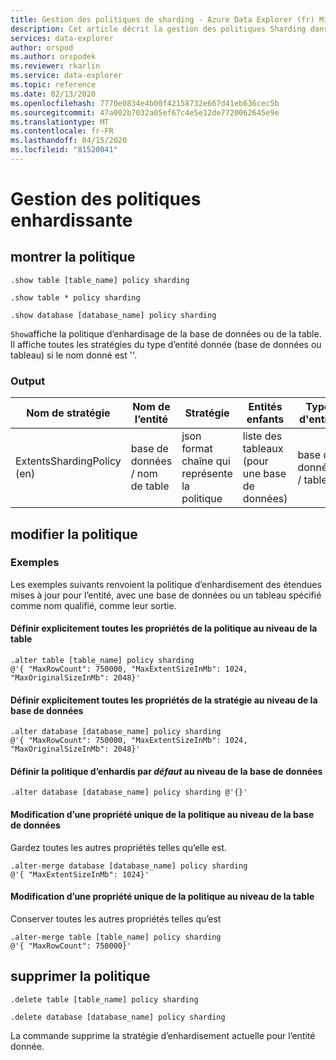 ```yaml
---
title: Gestion des politiques de sharding - Azure Data Explorer (fr) Microsoft Docs
description: Cet article décrit la gestion des politiques Sharding dans Azure Data Explorer.
services: data-explorer
author: orspod
ms.author: orspodek
ms.reviewer: rkarlin
ms.service: data-explorer
ms.topic: reference
ms.date: 02/13/2020
ms.openlocfilehash: 7770e0834e4b00f42158732e667d41eb636cec5b
ms.sourcegitcommit: 47a002b7032a05ef67c4e5e12de7720062645e9e
ms.translationtype: MT
ms.contentlocale: fr-FR
ms.lasthandoff: 04/15/2020
ms.locfileid: "81520041"
---
```

# <a name="sharding-policy-management"></a>Gestion des politiques enhardissante

## <a name="show-policy"></a>montrer la politique

```kusto
.show table [table_name] policy sharding

.show table * policy sharding

.show database [database_name] policy sharding
```

`Show`affiche la politique d’enhardisage de la base de données ou de la table. Il affiche toutes les stratégies du type d’entité donnée (base de données ou tableau) si le nom donné est ''.

### <a name="output"></a>Output

|Nom de stratégie | Nom de l’entité | Stratégie | Entités enfants | Type d'entité
|---|---|---|---|---
|ExtentsShardingPolicy (en) | base de données / nom de table | json format chaîne qui représente la politique | liste des tableaux (pour une base de données)|base de données / table

## <a name="alter-policy"></a>modifier la politique

### <a name="examples"></a>Exemples

Les exemples suivants renvoient la politique d’enhardisement des étendues mises à jour pour l’entité, avec une base de données ou un tableau spécifié comme nom qualifié, comme leur sortie.

#### <a name="setting-all-properties-of-the-policy-explicitly-at-table-level"></a>Définir explicitement toutes les propriétés de la politique au niveau de la table

```kusto
.alter table [table_name] policy sharding 
@'{ "MaxRowCount": 750000, "MaxExtentSizeInMb": 1024, "MaxOriginalSizeInMb": 2048}'
```

#### <a name="setting-all-properties-of-the-policy-explicitly-at-database-level"></a>Définir explicitement toutes les propriétés de la stratégie au niveau de la base de données

```kusto
.alter database [database_name] policy sharding
@'{ "MaxRowCount": 750000, "MaxExtentSizeInMb": 1024, "MaxOriginalSizeInMb": 2048}'
```

#### <a name="setting-the-default-sharding-policy-at-database-level"></a>Définir la politique d’enhardis par *défaut* au niveau de la base de données

```kusto
.alter database [database_name] policy sharding @'{}'
```

#### <a name="altering-a-single-property-of-the-policy-at-database-level"></a>Modification d’une propriété unique de la politique au niveau de la base de données 

Gardez toutes les autres propriétés telles qu’elle est.

```kusto
.alter-merge database [database_name] policy sharding
@'{ "MaxExtentSizeInMb": 1024}'
```

#### <a name="altering-a-single-property-of-the-policy-at-table-level"></a>Modification d’une propriété unique de la politique au niveau de la table

Conserver toutes les autres propriétés telles qu’est

```kusto
.alter-merge table [table_name] policy sharding
@'{ "MaxRowCount": 750000}'
```

## <a name="delete-policy"></a>supprimer la politique

```kusto
.delete table [table_name] policy sharding

.delete database [database_name] policy sharding
```

La commande supprime la stratégie d’enhardisement actuelle pour l’entité donnée.